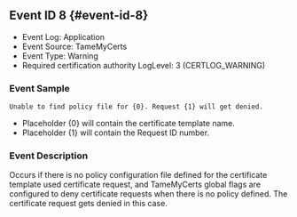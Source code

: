 ## Event ID 8 {#event-id-8}

- Event Log: Application
- Event Source: TameMyCerts
- Event Type: Warning
- Required certification authority LogLevel: 3 (CERTLOG_WARNING)

### Event Sample

```
Unable to find policy file for {0}. Request {1} will get denied.
```

- Placeholder {0} will contain the certificate template name.
- Placeholder {1} will contain the Request ID number.

### Event Description

Occurs if there is no policy configuration file defined for the certificate template used certificate request, and TameMyCerts global flags are configured to deny certificate requests when there is no policy defined. The certificate request gets denied in this case.